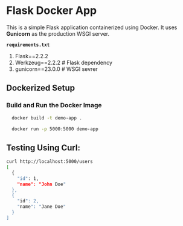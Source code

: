 # Flask Docker App

This is a simple Flask application containerized using Docker. It uses **Gunicorn** as the production WSGI server.

**`requirements.txt`**
  1. Flask==2.2.2
  2. Werkzeug==2.2.2 # Flask dependency
  3. gunicorn==23.0.0 # WSGI sevrer

## Dockerized Setup

### Build and Run the Docker Image

```bash
  docker build -t demo-app .
```

```bash
  docker run -p 5000:5000 demo-app
```

## Testing Using Curl:

```bash
curl http://localhost:5000/users
[
  {
    "id": 1,
    "name": "John Doe"
  },
  {
    "id": 2,
    "name": "Jane Doe"
  }
]

```

